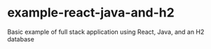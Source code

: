# example-react-java-and-h2
Basic example of full stack application using React, Java, and an H2 database
